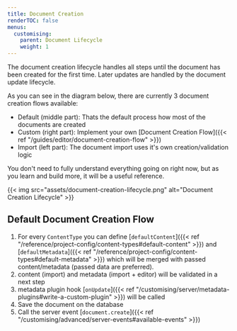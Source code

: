 ```yaml
---
title: Document Creation
renderTOC: false
menus:
  customising:
    parent: Document Lifecycle
    weight: 1
---
```


The document creation lifecycle handles all steps until the document has been created for the first time. Later updates are handled by the document update lifecycle.

As you can see in the diagram below, there are currently 3 document creation flows available:
- Default (middle part): Thats the default process how most of the documents are created
- Custom (right part): Implement your own [Document Creation Flow]({{< ref "/guides/editor/document-creation-flow" >}})
- Import (left part): The document import uses it's own creation/validation logic

You don't need to fully understand everything going on right now, but as you learn and build more, it will be a useful reference.


{{< img src="assets/document-creation-lifecycle.png" alt="Document Creation Lifecycle" >}}

## Default Document Creation Flow

1. For every `ContentType` you can define [`defaultContent`]({{< ref "/reference/project-config/content-types#default-content" >}}) and [`defaultMetadata`]({{< ref "/reference/project-config/content-types#default-metadata" >}}) which will be merged with passed content/metadata (passed data are preferred).
2. content (import) and metadata (import + editor) will be validated in a next step
3. metadata plugin hook [`onUpdate`]({{< ref "/customising/server/metadata-plugins#write-a-custom-plugin" >}}) will be called
4. Save the document on the database
5. Call the server event [`document.create`]({{< ref "/customising/advanced/server-events#available-events" >}})
